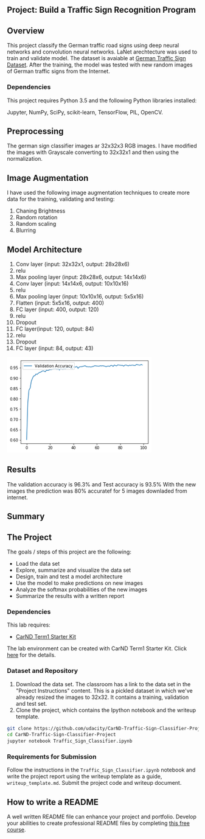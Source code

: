 ## Project: Build a Traffic Sign Recognition Program

Overview
---
This project classify the German traffic road signs using deep neural networks and convolution neural networks. LaNet arechtecture was used to train and validate model. The dataset is avaiable at [German Traffic Sign Dataset](http://benchmark.ini.rub.de/?section=gtsrb&subsection=dataset). After the training, the model was tested with new random images of German traffic signs from the Internet.

### Dependencies
This project requires Python 3.5 and the following Python libraries installed:

Jupyter,
NumPy,
SciPy,
scikit-learn,
TensorFlow,
PIL,
OpenCV.

Preprocessing
---
The german sign classifier images ar 32x32x3 RGB images. I have modified the images with Grayscale converting to 32x32x1 and then using the normalization.

Image Augmentation
---
I have used the following image augmentation techniques to create more data for the training, validating and testing:
1. Chaning Brightness
2. Random rotation
3. Random scaling
4. Blurring

Model Architecture
---
1. Conv layer (input: 32x32x1, output: 28x28x6)
2. relu
3. Max pooling layer (input: 28x28x6, output: 14x14x6)
4. Conv layer (input: 14x14x6, output: 10x10x16)
5. relu
6. Max pooling layer (input: 10x10x16, output: 5x5x16)
7. Flatten (input: 5x5x16, output: 400)
8. FC layer (input: 400, output: 120)
9. relu
10. Dropout
11. FC layer(input: 120, output: 84)
12. relu
13. Dropout
14. FC layer (input: 84, output: 43)

![Validation Accuracy](validation_accuracy.png)

Results
---
The validation accuracy is 96.3% and Test accuracy is 93.5%
With the new images the prediction was 80% accuratef for 5 images downladed from internet.

Summary
---

The Project
---
The goals / steps of this project are the following:
* Load the data set
* Explore, summarize and visualize the data set
* Design, train and test a model architecture
* Use the model to make predictions on new images
* Analyze the softmax probabilities of the new images
* Summarize the results with a written report

### Dependencies
This lab requires:

* [CarND Term1 Starter Kit](https://github.com/udacity/CarND-Term1-Starter-Kit)

The lab environment can be created with CarND Term1 Starter Kit. Click [here](https://github.com/udacity/CarND-Term1-Starter-Kit/blob/master/README.md) for the details.

### Dataset and Repository

1. Download the data set. The classroom has a link to the data set in the "Project Instructions" content. This is a pickled dataset in which we've already resized the images to 32x32. It contains a training, validation and test set.
2. Clone the project, which contains the Ipython notebook and the writeup template.
```sh
git clone https://github.com/udacity/CarND-Traffic-Sign-Classifier-Project
cd CarND-Traffic-Sign-Classifier-Project
jupyter notebook Traffic_Sign_Classifier.ipynb
```

### Requirements for Submission
Follow the instructions in the `Traffic_Sign_Classifier.ipynb` notebook and write the project report using the writeup template as a guide, `writeup_template.md`. Submit the project code and writeup document.

## How to write a README
A well written README file can enhance your project and portfolio.  Develop your abilities to create professional README files by completing [this free course](https://www.udacity.com/course/writing-readmes--ud777).

